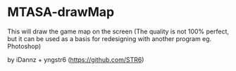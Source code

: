 # MTASA-drawMap
This will draw the game map on the screen (The quality is not 100% perfect, but it can be used as a basis for redesigning with another program eg. Photoshop)

by iDannz + yngstr6 (https://github.com/STR6)
